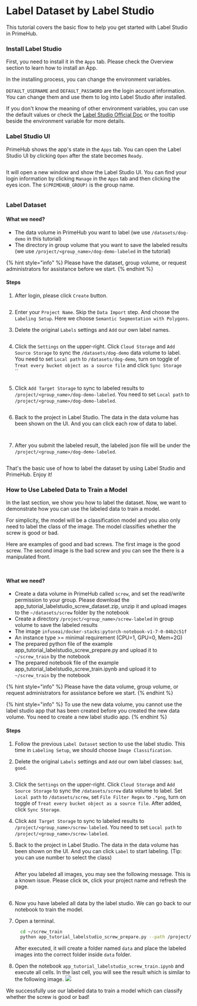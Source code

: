 # Label Dataset by Label Studio

This tutorial covers the basic flow to help you get started with Label Studio in PrimeHub.

### Install Label Studio

First, you need to install it in the `Apps` tab. Please check the Overview section to learn how to install an App.

In the installing process, you can change the environment variables.

`DEFAULT_USERNAME` and `DEFAULT_PASSWORD` are the login account information. You can change them and use them to log into Label Studio after installed.

If you don't know the meaning of other environment variables, you can use the default values or check the [Label Studio Official Doc](https://labelstud.io/guide/start.html#Command-line-arguments-for-starting-Label-Studio) or the tooltip beside the environment variable for more details.

### Label Studio UI

PrimeHub shows the app's state in the `Apps` tab. You can open the Label Studio UI by clicking `Open` after the state becomes `Ready`.

<figure><img src="../../.gitbook/assets/app_tutorial_labelstudio_login_page (1).png" alt=""><figcaption></figcaption></figure>

It will open a new window and show the Label Studio UI. You can find your login information by clicking `Manage` in the `Apps` tab and then clicking the eyes icon. The `$(PRIMEHUB_GROUP)` is the group name.

<figure><img src="../../.gitbook/assets/app_tutorial_labelstudio_login_info (1).png" alt=""><figcaption></figcaption></figure>

### Label Dataset

#### What we need?

* The data volume in PrimeHub you want to label (we use `/datasets/dog-demo` in this tutorial)
* The directory in group volume that you want to save the labeled results (we use `/project/<group_name>/dog-demo-labeled` in the tutorial)

{% hint style="info" %}
Please have the dataset, group volume, or request administrators for assistance before we start.
{% endhint %}

#### Steps

1.  After login, please click `Create` button.&#x20;

    <figure><img src="../../.gitbook/assets/app_tutorial_labelstudio_create (1).png" alt=""><figcaption></figcaption></figure>
2. Enter your `Project Name`. Skip the `Data Import` step. And choose the `Labeling Setup`. Here we choose `Semantic Segmentation with Polygons`.&#x20;
3.  Delete the original `Labels` settings and `Add` our own label names.&#x20;

    <figure><img src="../../.gitbook/assets/app_tutorial_labelstudio_labeling_setup (1).png" alt=""><figcaption></figcaption></figure>
4.  Click the `Settings` on the upper-right. Click `Cloud Storage` and `Add Source Storage` to sync the `/datasets/dog-demo` data volume to label. You need to set `Local path` to `/datasets/dog-demo`, turn on toggle of `Treat every bucket object as a source file` and click `Sync Storage`\
    ``

    <figure><img src="../../.gitbook/assets/app_tutorial_labelstudio_sync_source (1).gif" alt=""><figcaption></figcaption></figure>
5.  Click `Add Target Storage` to sync to labeled results to `/project/<group_name>/dog-demo-labeled`. You need to set `Local path` to `/project/<group_name>/dog-demo-labeled`.&#x20;

    <figure><img src="../../.gitbook/assets/app_tutorial_labelstudio_sync_target.gif" alt=""><figcaption></figcaption></figure>
6.  Back to the project in Label Studio. The data in the data volume has been shown on the UI. And you can click each row of data to label.&#x20;

    <figure><img src="../../.gitbook/assets/app_tutorial_labelstudio_sync_result (1).png" alt=""><figcaption></figcaption></figure>

    <figure><img src="../../.gitbook/assets/app_tutorial_labelstudio_labeled (1).png" alt=""><figcaption></figcaption></figure>
7.  After you submit the labeled result, the labeled json file will be under the `/project/<group_name>/dog-demo-labeled`.&#x20;

    <figure><img src="../../.gitbook/assets/app_tutorial_labelstudio_labeled_json (1).png" alt=""><figcaption></figcaption></figure>

That's the basic use of how to label the dataset by using Label Studio and PrimeHub. Enjoy it!

### How to Use Labeled Data to Train a Model

In the last section, we show you how to label the dataset. Now, we want to demonstrate how you can use the labeled data to train a model.

For simplicity, the model will be a classification model and you also only need to label the class of the image. The model classifies whether the screw is good or bad.

Here are examples of good and bad screws. The first image is the good screw. The second image is the bad screw and you can see the there is a manipulated front.&#x20;

<figure><img src="../../.gitbook/assets/app_tutorial_labelstudio_screw_good (1).png" alt=""><figcaption></figcaption></figure>

<figure><img src="../../.gitbook/assets/app_tutorial_labelstudio_screw_bad (1).png" alt=""><figcaption></figcaption></figure>

#### What we need?

* Create a data volume in PrimeHub called `screw`, and set the read/write permission to your group. Please download the app\_tutorial\_labelstudio\_screw\_dataset.zip, unzip it and upload images to the `~/datasets/screw` folder by the notebook
* Create a directory `/project/<group_name>/screw-labeled` in group volume to save the labeled results
* The image `infuseai/docker-stacks:pytorch-notebook-v1-7-0-04b2c51f`
* An instance type >= minimal requirement (CPU=1, GPU=0, Mem=2G)
* The prepared python file of the example app\_tutorial\_labelstudio\_screw\_prepare.py and upload it to `~/screw_train` by the notebook
* The prepared notebook file of the example app\_tutorial\_labelstudio\_screw\_train.ipynb and upload it to `~/screw_train` by the notebook

{% hint style="info" %}
Please have the data volume, group volume, or request administrators for assistance before we start.
{% endhint %}

{% hint style="info" %}
To use the new data volume, you cannot use the label studio app that has been created before you created the new data volume. You need to create a new label studio app.
{% endhint %}

#### Steps

1. Follow the previous `Label Dataset` section to use the label studio. This time in `Labeling Setup`, we should choose `Image Classification`.
2.  Delete the original `Labels` settings and `Add` our own label classes: `bad`, `good`.&#x20;

    <figure><img src="../../.gitbook/assets/app_tutorial_labelstudio_screw_label_classes (1).png" alt=""><figcaption></figcaption></figure>
3. Click the `Settings` on the upper-right. Click `Cloud Storage` and `Add Source Storage` to sync the `/datasets/screw` data volume to label. Set `Local path` to `/datasets/screw`, set `File Filter Regex` to `.*png`, turn on toggle of `Treat every bucket object as a source file`. After added, click `Sync Storage`.
4. Click `Add Target Storage` to sync to labeled results to `/project/<group_name>/screw-labeled`. You need to set `Local path` to `/project/<group_name>/screw-labeled`.
5.  Back to the project in Label Studio. The data in the data volume has been shown on the UI. And you can click `Label` to start labeling. (Tip: you can use number to select the class)&#x20;

    <figure><img src="../../.gitbook/assets/app_tutorial_labelstudio_screw_label_start (1).png" alt=""><figcaption></figcaption></figure>

    After you labeled all images, you may see the following message. This is a known issue. Please click `OK`, click your project name and refresh the page.&#x20;

    <figure><img src="../../.gitbook/assets/app_tutorial_labelstudio_screw_label_completed (1).png" alt=""><figcaption></figcaption></figure>
6. Now you have labeled all data by the label studio. We can go back to our notebook to train the model.
7.  Open a terminal.

    ```bash
      cd ~/screw_train
      python app_tutorial_labelstudio_screw_prepare.py --path /project/<group_name>/screw-labeled/
    ```

    After executed, it will create a folder named `data` and place the labeled images into the correct folder inside `data` folder.
8. Open the notebook `app_tutorial_labelstudio_screw_train.ipynb` and execute all cells. In the last cell, you will see the result which is similar to the following image. ![](<../../.gitbook/assets/app\_tutorial\_labelstudio\_screw\_train\_completed (1).png>)

We successfully use our labeled data to train a model which can classify whether the screw is good or bad!
